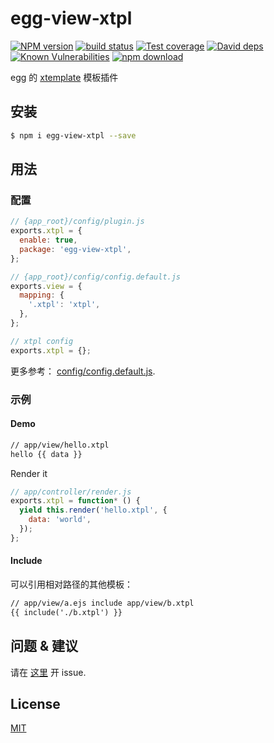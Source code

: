 # egg-view-xtpl

[![NPM version][npm-image]][npm-url]
[![build status][travis-image]][travis-url]
[![Test coverage][codecov-image]][codecov-url]
[![David deps][david-image]][david-url]
[![Known Vulnerabilities][snyk-image]][snyk-url]
[![npm download][download-image]][download-url]

[npm-image]: https://img.shields.io/npm/v/egg-view-xtpl.svg?style=flat-square
[npm-url]: https://npmjs.org/package/egg-view-xtpl
[travis-image]: https://img.shields.io/travis/eggjs/egg-view-xtpl.svg?style=flat-square
[travis-url]: https://travis-ci.org/eggjs/egg-view-xtpl
[codecov-image]: https://img.shields.io/codecov/c/github/eggjs/egg-view-xtpl.svg?style=flat-square
[codecov-url]: https://codecov.io/github/eggjs/egg-view-xtpl?branch=master
[david-image]: https://img.shields.io/david/eggjs/egg-view-xtpl.svg?style=flat-square
[david-url]: https://david-dm.org/eggjs/egg-view-xtpl
[snyk-image]: https://snyk.io/test/npm/egg-view-xtpl/badge.svg?style=flat-square
[snyk-url]: https://snyk.io/test/npm/egg-view-xtpl
[download-image]: https://img.shields.io/npm/dm/egg-view-xtpl.svg?style=flat-square
[download-url]: https://npmjs.org/package/egg-view-xtpl

egg 的 [xtemplate](https://github.com/xtemplate/xtemplate) 模板插件

## 安装

```bash
$ npm i egg-view-xtpl --save
```

## 用法

### 配置

```js
// {app_root}/config/plugin.js
exports.xtpl = {
  enable: true,
  package: 'egg-view-xtpl',
};
```

```js
// {app_root}/config/config.default.js
exports.view = {
  mapping: {
    '.xtpl': 'xtpl',
  },
};

// xtpl config
exports.xtpl = {};

```

更多参考： [config/config.default.js](config/config.default.js).

### 示例

#### Demo

```html
// app/view/hello.xtpl
hello {{ data }}
```

Render it

```js
// app/controller/render.js
exports.xtpl = function* () {
  yield this.render('hello.xtpl', {
    data: 'world',
  });
};
```

#### Include

可以引用相对路径的其他模板：

```html
// app/view/a.ejs include app/view/b.xtpl
{{ include('./b.xtpl') }}
```

## 问题 & 建议

请在 [这里](https://github.com/eggjs/egg/issues) 开 issue.

## License

[MIT](LICENSE)

